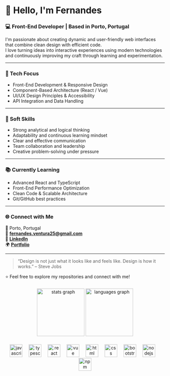 # 👋 Hello, I'm Fernandes

### 💻 Front-End Developer | Based in Porto, Portugal

I'm passionate about creating dynamic and user-friendly web interfaces that combine clean design with efficient code.  
I love turning ideas into interactive experiences using modern technologies and continuously improving my craft through learning and experimentation.

---

### 🚀 Tech Focus
- Front-End Development & Responsive Design  
- Component-Based Architecture (React / Vue)  
- UI/UX Design Principles & Accessibility  
- API Integration and Data Handling  

---

### 🧠 Soft Skills
- Strong analytical and logical thinking  
- Adaptability and continuous learning mindset  
- Clear and effective communication  
- Team collaboration and leadership  
- Creative problem-solving under pressure  

---

### 📚 Currently Learning
- Advanced React and TypeScript  
- Front-End Performance Optimization  
- Clean Code & Scalable Architecture  
- Git/GitHub best practices  

---

### 🌐 Connect with Me
📍 Porto, Portugal  
📧 **fernandes.ventura25@gmail.com**  
💼 [**LinkedIn**](https://linkedin.com/in/fernandes-carvalho/)  
🌍 [**Portfolio**](https://fernandesportfolio.vercel.app/)

---

> “Design is not just what it looks like and feels like. Design is how it works.” – Steve Jobs  

⭐ Feel free to explore my repositories and connect with me!

###

<div align="center">
  <img src="https://github-readme-stats.vercel.app/api?username=FernandesVentura&show_icons=true&theme=dracula&include_all_commits=true&count_private=true" height="150" alt="stats graph" />
  <img src="https://github-readme-stats.vercel.app/api/top-langs?username=FernandesVentura&layout=compact&langs_count=6&theme=dracula" height="150" alt="languages graph" />
</div>

###

<div align="center">
  <img src="https://cdn.jsdelivr.net/gh/devicons/devicon/icons/javascript/javascript-original.svg" height="40" alt="javascript logo" />
  <img width="12" />
  <img src="https://cdn.jsdelivr.net/gh/devicons/devicon/icons/typescript/typescript-original.svg" height="40" alt="typescript logo" />
  <img width="12" />
  <img src="https://cdn.jsdelivr.net/gh/devicons/devicon/icons/react/react-original.svg" height="40" alt="react logo" />
  <img width="12" />
  <img src="https://cdn.jsdelivr.net/gh/devicons/devicon/icons/vuejs/vuejs-original.svg" height="40" alt="vue logo" />
  <img width="12" />
  <img src="https://cdn.jsdelivr.net/gh/devicons/devicon/icons/html5/html5-original.svg" height="40" alt="html logo" />
  <img width="12" />
  <img src="https://cdn.jsdelivr.net/gh/devicons/devicon/icons/css3/css3-original.svg" height="40" alt="css logo" />
  <img width="12" />
  <img src="https://cdn.jsdelivr.net/gh/devicons/devicon/icons/bootstrap/bootstrap-original.svg" height="40" alt="bootstrap logo" />
  <img width="12" />
  <img src="https://cdn.jsdelivr.net/gh/devicons/devicon/icons/nodejs/nodejs-original.svg" height="40" alt="nodejs logo" />
  <img width="12" />
  <img src="https://cdn.jsdelivr.net/gh/devicons/devicon/icons/npm/npm-original-wordmark.svg" height="40" alt="npm logo" />
</div>

###
